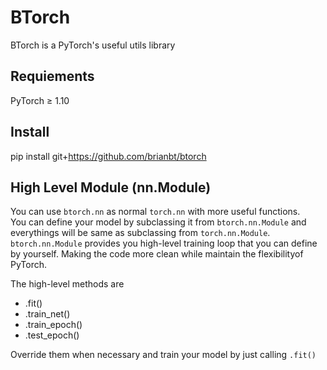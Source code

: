 # BTorch
BTorch is a PyTorch's useful utils library

## Requiements
PyTorch ≥ 1.10

## Install
pip install git+https://github.com/brianbt/btorch
## High Level Module (nn.Module)
You can use `btorch.nn` as normal `torch.nn` with more useful functions.  
You can define your model by subclassing it from `btorch.nn.Module` and everythings will be same as subclassing from `torch.nn.Module`.  
`btorch.nn.Module` provides you high-level training loop that you can define by yourself. Making the code more clean while maintain the flexibilityof PyTorch.  

The high-level methods are  
- .fit()  
- .train_net()  
- .train_epoch()  
- .test_epoch()  

Override them when necessary and train your model by just calling `.fit()`